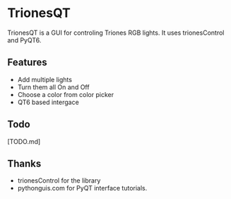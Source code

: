 # TrionesQT

TrionesQT is a GUI for controling Triones RGB lights. It uses trionesControl and PyQT6.

## Features

- Add multiple lights
- Turn them all On and Off
- Choose a color from color picker
- QT6 based intergace

## Todo

[TODO.md]


## Thanks

- trionesControl for the library
- pythonguis.com for PyQT interface tutorials.
